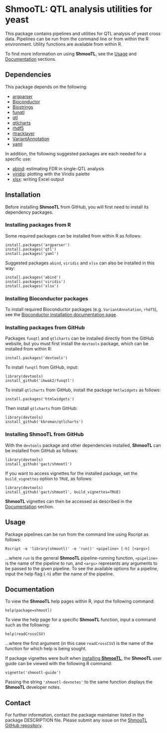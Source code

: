 # ShmooTL: QTL analysis utilities for yeast

This package contains pipelines and utilities for QTL analysis of yeast cross
data. Pipelines can be run from the command line or from within the R
environment. Utility functions are available from within R.

To find more information on using **ShmooTL**, see the [Usage](#usage) and
[Documentation](#documentation) sections.

## Dependencies

This package depends on the following:

- [argparser](https://cran.r-project.org/web/packages/argparser/index.html)
- [Bioconductor](http://www.bioconductor.org/)
- [Biostrings](https://bioconductor.org/packages/release/bioc/html/Biostrings.html)
- [funqtl](https://github.com/ikwak2/funqtl)
- [qtl](http://www.rqtl.org/)
- [qtlcharts](http://kbroman.org/qtlcharts/)
- [rhdf5](http://bioconductor.org/packages/release/bioc/html/rhdf5.html)
- [rtracklayer](http://bioconductor.org/packages/devel/bioc/html/rtracklayer.html)
- [VariantAnnotation](https://bioconductor.org/packages/release/bioc/html/VariantAnnotation.html)
- [yaml](https://cran.r-project.org/web/packages/yaml/index.html)

In addition, the following suggested packages are each needed for a specific use:

- [abind](https://cran.r-project.org/web/packages/abind/index.html): estimating FDR in single-QTL analysis
- [viridis](https://cran.r-project.org/web/packages/viridis/index.html): plotting with the Viridis palette
- [xlsx](https://cran.r-project.org/web/packages/xlsx/index.html): writing Excel output

## Installation

Before installing **ShmooTL** from GitHub, you will first need to install its
dependency packages.

### Installing packages from R

Some required packages can be installed from within R as follows:

```
install.packages('argparser')
install.packages('qtl')
install.packages('yaml')
```

Suggested packages `abind`, `viridis` and `xlsx` can also be installed in this way:

```
install.packages('abind')
install.packages('viridis')
install.packages('xlsx')
```

### Installing Bioconductor packages

To install required Bioconductor packages (e.g. `VariantAnnotation`, `rhdf5`), see the [Bioconductor installation documentation page](https://www.bioconductor.org/install/).

### Installing packages from GitHub

Packages `funqtl` and `qtlcharts` can be installed directly from the GitHub
website, but you must first install the `devtools` package, which can be
installed from within R:

```
install.packages('devtools')
```

To install `funqtl` from GitHub, input:

```
library(devtools)
install_github('ikwak2/funqtl')
```

To install `qtlcharts` from GitHub, install the package `hmtlwidgets` as
follows:

```
install.packages('htmlwidgets')
```

Then install `qtlcharts` from GitHub:

```
library(devtools)
install_github('kbroman/qtlcharts')
```

### Installing ShmooTL from GitHub

With the `devtools` package and other dependencies installed,
**ShmooTL** can be installed from GitHub as follows:

```
library(devtools)
install_github('gact/shmootl')
```

If you want to access vignettes for the installed package,
set the `build_vignettes` option to `TRUE`, as follows:

```
library(devtools)
install_github('gact/shmootl', build_vignettes=TRUE)
```

**ShmooTL** vignettes can then be accessed as described in the
[Documentation](#documentation) section.

## Usage

Package pipelines can be run from the command line using Rscript as follows:

```
Rscript -e 'library(shmootl)' -e 'run()' <pipeline> [-h] [<args>]
```

...where `run` is the general **ShmooTL** pipeline-running function,
`<pipeline>` is the name of the pipeline to run, and `<args>` represents
any arguments to be passed to the given pipeline. To see the available
options for a pipeline, input the help flag (`-h`) after the name of the
pipeline.

## Documentation

To view the **ShmooTL** help pages within R, input the following command:

```
help(package=shmootl)
```

To view the help page for a specific **ShmooTL**
function, input a command such as the following:

```
help(readCrossCSV)
```

...where the first argument (in this case `readCrossCSV`) is the name
of the function for which help is being sought.

If package vignettes were built when
[installing **ShmooTL**](#installing-shmootl-from-github), the
**ShmooTL** user guide can be viewed with the following R command:

```
vignette('shmootl-guide')
```

Passing the string `'shmootl-devnotes'` to the same function displays the **ShmooTL** developer notes.

## Contact

For further information, contact the package maintainer listed in the package DESCRIPTION file.
Please submit any issue on the [ShmooTL GitHub repository](https://github.com/gact/shmootl).
